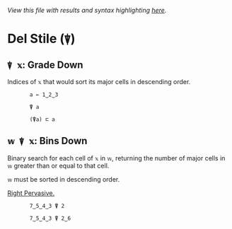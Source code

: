 *View this file with results and syntax highlighting [here](https://mlochbaum.github.io/BQN/help/gradedown_binsdown.html).*

# Del Stile (`⍒`)

## `⍒ 𝕩`: Grade Down

Indices of `𝕩` that would sort its major cells in descending order.

           a ← 1‿2‿3

           ⍒ a

           (⍒a) ⊏ a



## `𝕨 ⍒ 𝕩`: Bins Down

Binary search for each cell of `𝕩` in `𝕨`, returning the number of major cells in `𝕨` greater than or equal to that cell.

`𝕨` must be sorted in descending order.

[Right Pervasive.](../doc/arithmetic.md#pervasion)

           7‿5‿4‿3 ⍒ 2

           7‿5‿4‿3 ⍒ 2‿6
